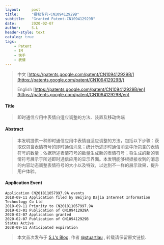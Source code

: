 ```yaml
---
layout:     post
title:      "授权专利-CN109412929B"
subtitle:   "Granted Patent-CN109412929B"
date:       2020-02-07
author:     S.L
header-style: text
catalog: true
tags:
    - Patent
    - IM
    - 快手
    - 表情
---
```

> 中文 [https://patents.google.com/patent/CN109412929B/](https://patents.google.com/patent/CN109412929B/)
>
> English [https://patents.google.com/patent/CN109412929B/en](https://patents.google.com/patent/CN109412929B/en)

#### Title
> 即时通信应用中表情自适应调整的方法、装置及移动终端










#### Abstract
> 本发明提供一种即时通信应用中表情自适应调整的方法，包括以下步骤：获取仅包含表情符号的即时通信消息；统计所述即时通信消息中所包含的表情符号的数量；依据所述表情符号的数量生成新的表情符号；将生成的新的表情符号展示于所述即时通信应用的显示界面。本发明能够根据接收到的消息的内容动态调整表情符号的大小以及特效，以达到不一样的展示效果，提升用户体验。










#### Application Event
```
Application CN201811057997.9A events 
2018-09-11 Application filed by Beijing Dajia Internet Information Technology Co Ltd
2018-09-11 Priority to CN201811057997.9A
2019-03-01 Publication of CN109412929A
2020-02-07 Application granted
2020-02-07 Publication of CN109412929B
Status Active
2038-09-11 Anticipated expiration
```
> 本文首次发布于 [S.L's Blog](https://liushuo.me), 作者 [@stuartlau](http://github.com/stuartlau) ,
转载请保留原文链接.
